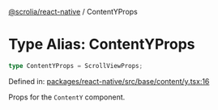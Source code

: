 [@scrolia/react-native](../README.md) / ContentYProps

# Type Alias: ContentYProps

```ts
type ContentYProps = ScrollViewProps;
```

Defined in: [packages/react-native/src/base/content/y.tsx:16](https://github.com/scrolia/react-native/blob/857962ebd68db30fb8868d423777bb744b95b578/packages/react-native/src/base/content/y.tsx#L16)

Props for the `ContentY` component.
